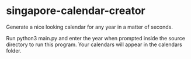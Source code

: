 # singapore-calendar-creator
Generate a nice looking calendar for any year in a matter of seconds.

Run python3 main.py and enter the year when prompted inside the source directory to run this program. Your calendars will appear in the calendars folder.
